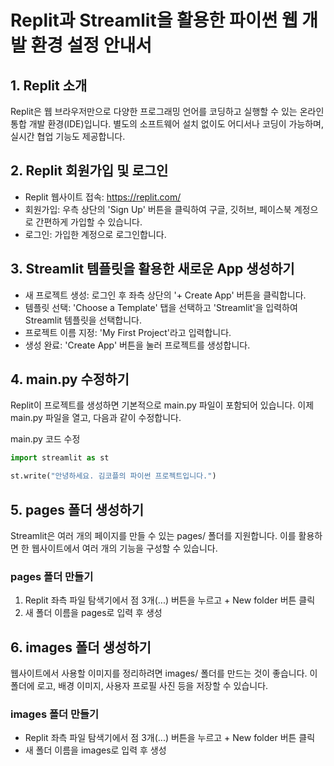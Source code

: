 # Replit과 Streamlit을 활용한 파이썬 웹 개발 환경 설정 안내서

## 1. Replit 소개
Replit은 웹 브라우저만으로 다양한 프로그래밍 언어를 코딩하고 실행할 수 있는 온라인 통합 개발 환경(IDE)입니다. 별도의 소프트웨어 설치 없이도 어디서나 코딩이 가능하며, 실시간 협업 기능도 제공합니다.​

## 2. Replit 회원가입 및 로그인
- Replit 웹사이트 접속: https://replit.com/
- 회원가입: 우측 상단의 'Sign Up' 버튼을 클릭하여 구글, 깃허브, 페이스북 계정으로 간편하게 가입할 수 있습니다.​
- 로그인: 가입한 계정으로 로그인합니다.​

## 3. Streamlit 템플릿을 활용한 새로운 App 생성하기
- 새 프로젝트 생성: 로그인 후 좌측 상단의 '+ Create App' 버튼을 클릭합니다.​
- 템플릿 선택: 'Choose a Template' 탭을 선택하고 'Streamlit'을 입력하여 Streamlit 템플릿을 선택합니다.​
- 프로젝트 이름 지정: 'My First Project'라고 입력합니다.
- 생성 완료: 'Create App' 버튼을 눌러 프로젝트를 생성합니다.

## 4. main.py 수정하기
Replit이 프로젝트를 생성하면 기본적으로 main.py 파일이 포함되어 있습니다.
이제 main.py 파일을 열고, 다음과 같이 수정합니다.

main.py 코드 수정
```py
import streamlit as st

st.write("안녕하세요. 김코플의 파이썬 프로젝트입니다.")
```

## 5. pages 폴더 생성하기
Streamlit은 여러 개의 페이지를 만들 수 있는 pages/ 폴더를 지원합니다.
이를 활용하면 한 웹사이트에서 여러 개의 기능을 구성할 수 있습니다.

### pages 폴더 만들기
1. Replit 좌측 파일 탐색기에서 점 3개(...) 버튼을 누르고 + New folder 버튼 클릭
1. 새 폴더 이름을 pages로 입력 후 생성

## 6. images 폴더 생성하기
웹사이트에서 사용할 이미지를 정리하려면 images/ 폴더를 만드는 것이 좋습니다.
이 폴더에 로고, 배경 이미지, 사용자 프로필 사진 등을 저장할 수 있습니다.

### images 폴더 만들기
- Replit 좌측 파일 탐색기에서 점 3개(...) 버튼을 누르고 + New folder 버튼 클릭
- 새 폴더 이름을 images로 입력 후 생성
